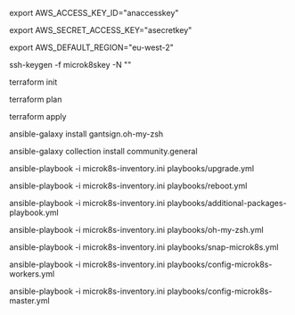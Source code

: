 export AWS_ACCESS_KEY_ID="anaccesskey"

export AWS_SECRET_ACCESS_KEY="asecretkey"

export AWS_DEFAULT_REGION="eu-west-2"


ssh-keygen -f microk8skey -N "" 

terraform init

terraform plan

terraform apply

ansible-galaxy install gantsign.oh-my-zsh

ansible-galaxy collection install community.general

ansible-playbook -i microk8s-inventory.ini playbooks/upgrade.yml

ansible-playbook -i microk8s-inventory.ini playbooks/reboot.yml

ansible-playbook -i microk8s-inventory.ini playbooks/additional-packages-playbook.yml

ansible-playbook -i microk8s-inventory.ini playbooks/oh-my-zsh.yml

ansible-playbook -i microk8s-inventory.ini playbooks/snap-microk8s.yml

ansible-playbook -i microk8s-inventory.ini playbooks/config-microk8s-workers.yml

ansible-playbook -i microk8s-inventory.ini playbooks/config-microk8s-master.yml

<!-- ansible-playbook -i microk8s-inventory.ini playbooks/join.yml -->
